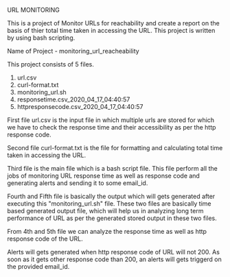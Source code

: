 URL MONITORING 

This is a project of Monitor URLs for reachability and create a report on the basis of thier total time taken in accessing the URL.
This project is written by using bash scripting.

Name of Project  - monitoring_url_reacheability

This project consists of 5 files.
1) url.csv
2) curl-format.txt
3) monitoring_url.sh
4) responsetime.csv_2020_04_17_04:40:57
5) httpresponsecode.csv_2020_04_17_04:40:57

First file url.csv is the input file in which multiple urls are stored for which we have to check the response time and their accessibility as per the http response code.

Second file curl-format.txt is the file for formatting and calculating total time taken in accessing the URL.

Third file is the main file which is a bash script file. This file perform all the jobs of monitoring URL response time as well as response code and generating alerts and sending it to some email_id.

Fourth and Fifth file is basically the output which will gets generated after executing this "monitoring_url.sh" file. These two files are basically time based generated output file, which will help us in analyzing long term performance of URL as per the generated stored output in these two files.

From 4th and 5th file we can analyze the response time as well as http response code of the URL.

Alerts will gets generated when http response code of URL will not 200. As soon as it gets other response code than 200, an alerts will gets triggerd on the provided email_id.
